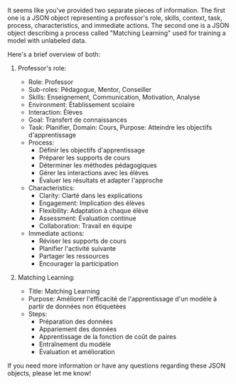 It seems like you've provided two separate pieces of information. The first one is a JSON object representing a professor's role, skills, context, task, process, characteristics, and immediate actions. The second one is a JSON object describing a process called "Matching Learning" used for training a model with unlabeled data.

Here's a brief overview of both:

1. Professor's role:
   - Role: Professor
   - Sub-roles: Pédagogue, Mentor, Conseiller
   - Skills: Enseignement, Communication, Motivation, Analyse
   - Environment: Établissement scolaire
   - Interaction: Élèves
   - Goal: Transfert de connaissances
   - Task: Planifier, Domain: Cours, Purpose: Atteindre les objectifs d'apprentissage
   - Process:
     - Définir les objectifs d'apprentissage
     - Préparer les supports de cours
     - Déterminer les méthodes pédagogiques
     - Gérer les interactions avec les élèves
     - Évaluer les résultats et adapter l'approche
   - Characteristics:
     - Clarity: Clarté dans les explications
     - Engagement: Implication des élèves
     - Flexibility: Adaptation à chaque élève
     - Assessment: Évaluation continue
     - Collaboration: Travail en équipe
   - Immediate actions:
     - Réviser les supports de cours
     - Planifier l'activité suivante
     - Partager les ressources
     - Encourager la participation

2. Matching Learning:
   - Title: Matching Learning
   - Purpose: Améliorer l'efficacité de l'apprentissage d'un modèle à partir de données non étiquetées
   - Steps:
     - Préparation des données
     - Appariement des données
     - Apprentissage de la fonction de coût de paires
     - Entraînement du modèle
     - Évaluation et amélioration

If you need more information or have any questions regarding these JSON objects, please let me know!